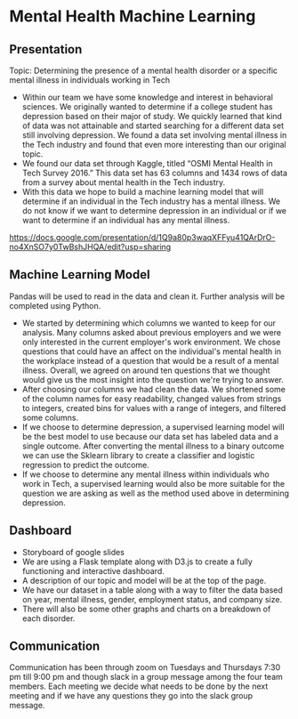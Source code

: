 # Mental Health Machine Learning 

## Presentation
Topic: Determining the presence of a mental health disorder or a specific mental illness in individuals working in Tech

-	Within our team we have some knowledge and interest in behavioral sciences. We originally
wanted to determine if a college student has depression based on their major of study. We 
quickly learned that kind of data was not attainable and started searching for a different 
data set still involving depression. We found a data set involving mental illness in the 
Tech industry and found that even more interesting than our original topic.
-	We found our data set through Kaggle, titled “OSMI Mental Health in Tech Survey 2016.” This 
data set has 63 columns and 1434 rows of data from a survey about mental health in the Tech
industry.
-	With this data we hope to build a machine learning model that will determine if an 
individual in the Tech industry has a mental illness. We do not know if we want to determine 
depression in an individual or if we want to determine if an individual has any mental illness.

https://docs.google.com/presentation/d/1Q9a80p3waqXFFyu41QArDrO-no4XnSO7y0TwBshJHQA/edit?usp=sharing

## Machine Learning Model
Pandas will be used to read in the data and clean it. Further analysis will be completed using Python.
- We started by determining which columns we wanted to keep for our analysis. Many columns asked about
 previous employers and we were only interested in the current employer's work environment. We chose
 questions that could have an affect on the individual's mental health in the workplace instead of a 
 question that would be a result of a mental illness. Overall, we agreed on around ten questions that
 we thought would give us the most insight into the question we're trying to answer.
- After choosing our columns we had clean the data. We shortened some of the column names for easy
 readability, changed values from strings to integers, created bins for values with a range of integers,
 and filtered some columns.
- If we choose to determine depression, a supervised learning model will be the best model to use
 because our data set has labeled data and a single outcome. After converting the mental illness to a
 binary outcome we can use the Sklearn library to create a classifier and logistic regression to predict 
 the outcome.
- If we choose to determine any mental illness within individuals who work in Tech, a supervised
learning would also be more suitable for the question we are asking as well as the method used above in
determining depression.

## Dashboard
- Storyboard of google slides
- We are using a Flask template along with D3.js to create a fully functioning and interactive dashboard.
- A description of our topic and model will be at the top of the page.
- We have our dataset in a table along with a way to filter the data based on year, mental illness,
 gender, employment status, and company size.
- There will also be some other graphs and charts on a breakdown of each disorder.

## Communication
Communication has been through zoom on Tuesdays and Thursdays 7:30 pm till 9:00 pm and though
slack in a group message among the four team members. Each meeting we decide what needs to be
done by the next meeting and if we have any questions they go into the slack group message.
